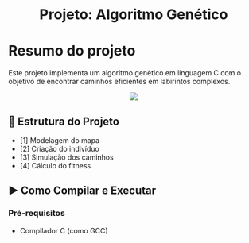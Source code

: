 <h1 align="center"> Projeto: Algoritmo Genético</h1> 

# Resumo do projeto
Este projeto implementa um algoritmo genético em linguagem C com o objetivo de encontrar caminhos eficientes em labirintos complexos.

<p align="center">
   <img src="http://img.shields.io/static/v1?label=STATUS&message=COMECADO&color=GREEN&style=for-the-badge"/>
</p>

## 📁 Estrutura do Projeto
- [1] Modelagem do mapa
- [2] Criação do indivíduo
- [3] Simulação dos caminhos
- [4] Cálculo do fitness

## ▶️ Como Compilar e Executar

### Pré-requisitos

- Compilador C (como GCC)

